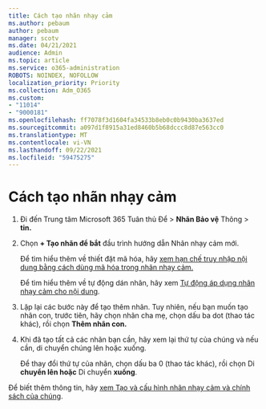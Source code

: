```yaml
---
title: Cách tạo nhãn nhạy cảm
ms.author: pebaum
author: pebaum
manager: scotv
ms.date: 04/21/2021
audience: Admin
ms.topic: article
ms.service: o365-administration
ROBOTS: NOINDEX, NOFOLLOW
localization_priority: Priority
ms.collection: Adm_O365
ms.custom:
- "11014"
- "9000181"
ms.openlocfilehash: ff7078f3d1604fa34533b8eb0c0b9430ba3637ed
ms.sourcegitcommit: a097d1f8915a31ed8460b5b68dccc8d87e563cc0
ms.translationtype: MT
ms.contentlocale: vi-VN
ms.lasthandoff: 09/22/2021
ms.locfileid: "59475275"
---
```

# <a name="how-to-create-a-sensitivity-label"></a>Cách tạo nhãn nhạy cảm

1. Đi đến Trung tâm Microsoft 365 Tuân thủ Để > **Nhãn Bảo vệ** Thông  >  **tin.**

1. Chọn **+ Tạo nhãn để bắt** đầu trình hướng dẫn Nhãn nhạy cảm mới.

    Để tìm hiểu thêm về thiết đặt mã hóa, hãy [xem hạn chế truy nhập nội dung bằng cách dùng mã hóa trong nhãn nhạy cảm.](https://go.microsoft.com/fwlink/?linkid=2106331)

    Để tìm hiểu thêm về tự động dán nhãn, hãy xem [Tự động áp dụng nhãn nhạy cảm cho nội dung](https://go.microsoft.com/fwlink/?linkid=2105837).

1. Lặp lại các bước này để tạo thêm nhãn. Tuy nhiên, nếu bạn muốn tạo nhãn con, trước tiên, hãy chọn nhãn cha mẹ, chọn dấu ba dot (thao tác khác), rồi chọn **Thêm nhãn con.**

1. Khi đã tạo tất cả các nhãn bạn cần, hãy xem lại thứ tự của chúng và nếu cần, di chuyển chúng lên hoặc xuống. 
    
    Để thay đổi thứ tự của nhãn, chọn dấu ba 0 (thao tác khác), rồi chọn Di **chuyển lên hoặc** Di chuyển **xuống**.

Để biết thêm thông tin, hãy [xem Tạo và cấu hình nhãn nhạy cảm và chính sách của chúng](https://docs.microsoft.com/microsoft-365/compliance/create-sensitivity-labels).
